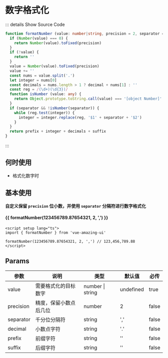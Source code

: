 # 数字格式化<BackTop />

::: details Show Source Code

```ts
function formatNumber (value: number|string, precision = 2, separator = ',', decimal = '.', prefix = '', suffix = ''): string {
  if (Number(value) === 0) {
    return Number(value).toFixed(precision)
  }
  if (!value) {
    return ''
  }
  value = Number(value).toFixed(precision)
  value += ''
  const nums = value.split('.')
  let integer = nums[0]
  const decimals = nums.length > 1 ? decimal + nums[1] : ''
  const reg = /(\d+)(\d{3})/
  function isNumber (value: any) {
    return Object.prototype.toString.call(value) === '[object Number]'
  }
  if (separator && !isNumber(separator)) {
    while (reg.test(integer)) {
      integer = integer.replace(reg, '$1' + separator + '$2')
    }
  }
  return prefix + integer + decimals + suffix
}
```

:::

## 何时使用

- 格式化数字时

<script setup lang="ts">
import { formatNumber } from 'vue-amazing-ui'
</script>

## 基本使用

**自定义保留 `precision` 位小数，并使用 `separator` 分隔符进行数字格式化**

<h4>{{ formatNumber(123456789.87654321, 2, ',') }}</h4>

```vue
<script setup lang="ts">
import { formatNumber } from 'vue-amazing-ui'

formatNumber(123456789.87654321, 2, ',') // 123,456,789.88
</script>
```

## Params

参数 | 说明 | 类型 | 默认值 | 必传
-- | -- | -- | -- | --
value | 需要格式化的目标数字 | number &#124; string | undefined | true
precision | 精度，保留小数点后几位 | number | 2 | false
separator | 千分位分隔符 | string | ',' | false
decimal | 小数点字符 | string | '.' | false
prefix | 前缀字符 | string | '' | false
suffix | 后缀字符 | string | '' | false
